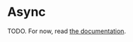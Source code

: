 # Async

TODO. For now, read [the documentation](http://rackt.github.io/redux/docs/advanced/AsyncActions.html).
